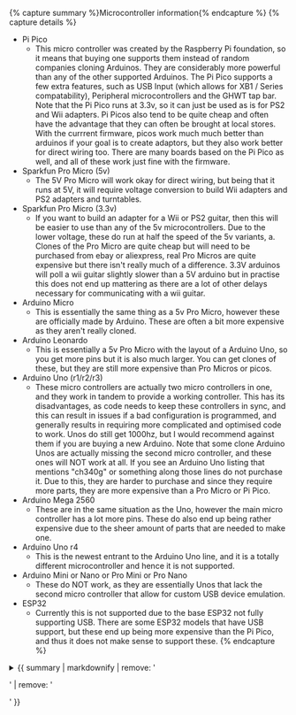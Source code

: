{% capture summary %}Microcontroller information{% endcapture %}
{% capture details %}
  * Pi Pico 
    * This micro controller was created by the Raspberry Pi foundation, so it means that buying one supports them instead of random companies cloning Arduinos. They are considerably more powerful than any of the other supported Arduinos. The Pi Pico supports a few extra features, such as USB Input (which allows for XB1 / Series compatability), Peripheral microcontrollers and the GHWT tap bar. Note that the Pi Pico runs at 3.3v, so it can just be used as is for PS2 and Wii adapters. Pi Picos also tend to be quite cheap and often have the advantage that they can often be brought at local stores. With the currrent firmware, picos work much much better than arduinos if your goal is to create adaptors, but they also work better for direct wiring too. There are many boards based on the Pi Pico as well, and all of these work just fine with the firmware.
  * Sparkfun Pro Micro (5v)
    * The 5V Pro Micro will work okay for direct wiring, but being that it runs at 5V, it will require voltage conversion to build Wii adapters and PS2 adapters and turntables.
  * Sparkfun Pro Micro (3.3v)
    * If you want to build an adapter for a Wii or PS2 guitar, then this will be easier to use than any of the 5v microcontrollers. Due to the lower voltage, these do run at half the speed of the 5v variants, a. Clones of the Pro Micro are quite cheap but will need to be purchased from ebay or aliexpress, real Pro Micros are quite expensive but there isn't really much of a difference. 3.3V arduinos will poll a wii guitar slightly slower than a 5V arduino but in practise this does not end up mattering as there are a lot of other delays necessary for communicating with a wii guitar.
  * Arduino Micro
    * This is essentially the same thing as a 5v Pro Micro, however these are officially made by Arduino. These are often a bit more expensive as they aren't really cloned.
  * Arduino Leonardo
    * This is essentially a 5v Pro Micro with the layout of a Arduino Uno, so you get more pins but it is also much larger. You can get clones of these, but they are still more expensive than Pro Micros or picos.
  * Arduino Uno (r1/r2/r3)
    * These micro controllers are actually two micro controllers in one, and they work in tandem to provide a working controller. This has its disadvantages, as code needs to keep these controllers in sync, and this can result in issues if a bad configuration is programmed, and generally results in requiring more complicated and optimised code to work. Unos do still get 1000hz, but I would recommend against them if you are buying a new Arduino. Note that some clone Arduino Unos are actually missing the second micro controller, and these ones will NOT work at all. If you see an Arduino Uno listing that mentions "ch340g" or something along those lines do not purchase it. Due to this, they are harder to purchase and since they require more parts, they are more expensive than a Pro Micro or Pi Pico.
  * Arduino Mega 2560
    * These are in the same situation as the Uno, however the main micro controller has a lot more pins. These do also end up being rather expensive due to the sheer amount of parts that are needed to make one.
  * Arduino Uno r4
    * This is the newest entrant to the Arduino Uno line, and it is a totally different microcontroller and hence it is not supported.
  * Arduino Mini or Nano or Pro Mini or Pro Nano
    * These do NOT work, as they are essentially Unos that lack the second micro controller that allow for custom USB device emulation.
  * ESP32
    * Currently this is not supported due to the base ESP32 not fully supporting USB. There are some ESP32 models that have USB support, but these end up being more expensive than the Pi Pico, and thus it does not make sense to support these.
{% endcapture %}
  <details>
    <summary>
      {{ summary | markdownify | remove: '<p>' | remove: '</p>' }}
    </summary>
    {{ details | markdownify }}
  </details>